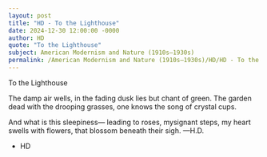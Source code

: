 ```yaml
---
layout: post
title: "HD - To the Lighthouse"
date: 2024-12-30 12:00:00 -0000
author: HD
quote: "To the Lighthouse"
subject: American Modernism and Nature (1910s–1930s)
permalink: /American Modernism and Nature (1910s–1930s)/HD/HD - To the Lighthouse
---
```


To the Lighthouse

   The damp air wells,
     in the fading dusk
      lies but chant of green.
 The garden dead
   with the drooping grasses,
    one knows the song of crystal cups.

  And what is this sleepiness—
    leading to roses,
mysignant steps,
 my heart swells with flowers,
   that blossom beneath their sigh.
   —H.D.

- HD
